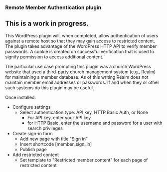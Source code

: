 ### Remote Member Authentication plugin

## This is a work in progress.

This WordPress plugin will, when completed, allow authentication of users against a remote host so that they may gain access to restricted content. The plugin takes advantage of the WordPress HTTP API to verify member passwords. A cookie is created on successful verification that is used to signify permission to access additional content.

The particular use case prompting this plugin was a church WordPress website that used a third-party church management system (e.g., Realm) for maintaining a member database. As of this writing Realm does not maintain member email addresses or passwords. If and when they or other such systems do this plugin may be useful.

Once installed:

- Configure settings
	- Select authentication type: API key, HTTP Basic Auth, or None
		- For API key, enter your API key
		- for HTTP Basic, enter the username and password for a user with search privileges
- Create sign-in form
	- Add new page with title "Sign in"
	- Insert shortcode [member_sign_in]
	- Publish page
- Add restricted content
	- Set template to "Restricted member content" for each page of restricted content 
 